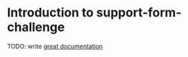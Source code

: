 # Introduction to support-form-challenge

TODO: write [great documentation](http://jacobian.org/writing/what-to-write/)
